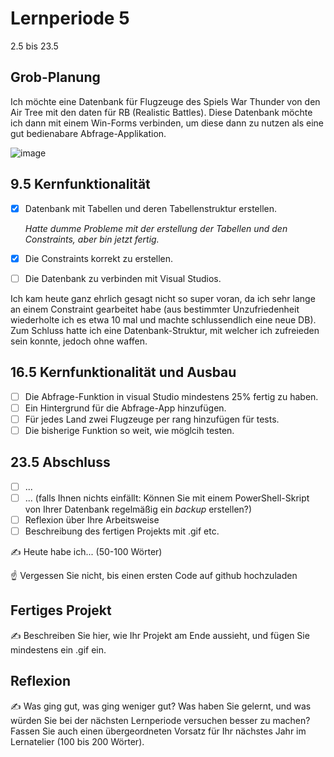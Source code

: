 # Lernperiode 5

2.5 bis 23.5

## Grob-Planung

Ich möchte eine Datenbank für Flugzeuge des Spiels War Thunder von den Air Tree mit den daten für RB (Realistic Battles).
Diese Datenbank möchte ich dann mit einem Win-Forms verbinden, um diese dann zu nutzen als eine gut bedienabare Abfrage-Applikation.

![image](https://github.com/user-attachments/assets/fce34f70-7ae7-47b6-ac05-59c870035dc0)


## 9.5 Kernfunktionalität

- [x] Datenbank mit Tabellen und deren Tabellenstruktur erstellen.
  
  _Hatte dumme Probleme mit der erstellung der Tabellen und den Constraints, aber bin jetzt fertig._
- [x] Die Constraints korrekt zu erstellen.
- [ ] Die Datenbank zu verbinden mit Visual Studios.

Ich kam heute ganz ehrlich gesagt nicht so super voran, da ich sehr lange an einem Constraint gearbeitet habe (aus bestimmter Unzufriedenheit wiederholte ich es etwa 10 mal und machte schlussendlich eine neue DB). Zum Schluss hatte ich eine Datenbank-Struktur, mit welcher ich zufreieden sein konnte, jedoch ohne waffen.


## 16.5 Kernfunktionalität und Ausbau

- [ ] Die Abfrage-Funktion in visual Studio mindestens 25% fertig zu haben.
- [ ] Ein Hintergrund für die Abfrage-App hinzufügen.
- [ ] Für jedes Land zwei Flugzeuge per rang hinzufügen für tests.
- [ ] Die bisherige Funktion so weit, wie möglcih testen.

## 23.5 Abschluss

- [ ] ...
- [ ] ... (falls Ihnen nichts einfällt: Können Sie mit einem PowerShell-Skript von Ihrer Datenbank regelmäßig ein *backup* erstellen?)
- [ ] Reflexion über Ihre Arbeitsweise
- [ ] Beschreibung des fertigen Projekts mit .gif etc.

✍️ Heute habe ich... (50-100 Wörter)

☝️ Vergessen Sie nicht, bis einen ersten Code auf github hochzuladen

## Fertiges Projekt

✍️ Beschreiben Sie hier, wie Ihr Projekt am Ende aussieht, und fügen Sie mindestens ein .gif ein.

## Reflexion

✍️ Was ging gut, was ging weniger gut? Was haben Sie gelernt, und was würden Sie bei der nächsten Lernperiode versuchen besser zu machen? Fassen Sie auch einen übergeordneten Vorsatz für Ihr nächstes Jahr im Lernatelier (100 bis 200 Wörter).
